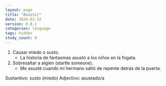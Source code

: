 ```yaml
---
layout: page
title: "Asustir"
date: 2024-01-22
version: 0.0.1
categories: language
tags: hidden
study_count: 0
---
```


1. Causar miedo o susto.
   - La historia de fantasmas asustó a los niños en la fogata.
2. Sobresaltar a algien (startle someone).
   - Me asusté cuando mi hermano saltó de repente detrás de la puerta.

Sustantivo: susto (miedo)
Adjectivo: asustado/a
